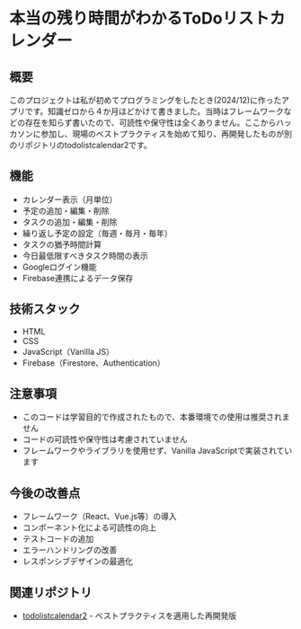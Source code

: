 # 本当の残り時間がわかるToDoリストカレンダー

## 概要
このプロジェクトは私が初めてプログラミングをしたとき(2024/12)に作ったアプリです。知識ゼロから４か月ほどかけて書きました。当時はフレームワークなどの存在を知らず書いたので、可読性や保守性は全くありません。ここからハッカソンに参加し、現場のベストプラクティスを始めて知り、再開発したものが別のリポジトリのtodolistcalendar2です。

## 機能
- カレンダー表示（月単位）
- 予定の追加・編集・削除
- タスクの追加・編集・削除
- 繰り返し予定の設定（毎週・毎月・毎年）
- タスクの猶予時間計算
- 今日最低限すべきタスク時間の表示
- Googleログイン機能
- Firebase連携によるデータ保存

## 技術スタック
- HTML
- CSS
- JavaScript（Vanilla JS）
- Firebase（Firestore、Authentication）

## 注意事項
- このコードは学習目的で作成されたもので、本番環境での使用は推奨されません
- コードの可読性や保守性は考慮されていません
- フレームワークやライブラリを使用せず、Vanilla JavaScriptで実装されています

## 今後の改善点
- フレームワーク（React、Vue.js等）の導入
- コンポーネント化による可読性の向上
- テストコードの追加
- エラーハンドリングの改善
- レスポンシブデザインの最適化

## 関連リポジトリ
- [todolistcalendar2](https://github.com/ogihaya/todolistcalendar2) - ベストプラクティスを適用した再開発版
